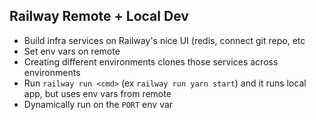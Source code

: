 ## Railway Remote + Local Dev

- Build infra services on Railway's nice UI (redis, connect git repo, etc
- Set env vars on remote
- Creating different environments clones those services across environments
- Run `railway run <cmd>` (ex `railway run yarn start`) and it runs local app, but uses env vars from remote
- Dynamically run on the `PORT` env var
